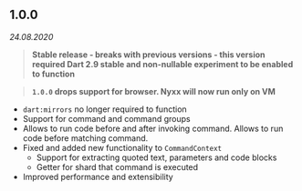## 1.0.0
_24.08.2020_

> **Stable release - breaks with previous versions - this version required Dart 2.9 stable and non-nullable experiment to be enabled to function**

> **`1.0.0` drops support for browser. Nyxx will now run only on VM**

* `dart:mirrors` no longer required to function
* Support for command and command groups
* Allows to run code before and after invoking command. Allows to run code before matching command.
* Fixed and added new functionality to `CommandContext`
    - Support for extracting quoted text, parameters and code blocks
    - Getter for shard that command is executed
* Improved performance and extensibility